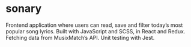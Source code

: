 # sonary

Frontend application where users can read, save and filter today’s most popular song lyrics. Built with JavaScript and SCSS, in React and Redux. Fetching data from MusixMatch’s API. Unit testing with Jest. 
